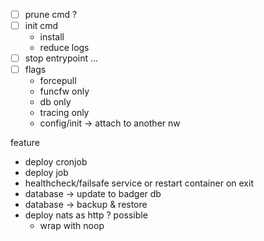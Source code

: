 
- [ ] prune cmd ? 
- [ ] init cmd
  - install  
  - reduce logs
- [ ] stop entrypoint ...
- [ ] flags
  - forcepull
  - funcfw only
  - db only
  - tracing only
  - config/init -> attach to another nw

feature
- deploy cronjob
- deploy job
- healthcheck/failsafe service or restart container on exit
- database -> update to badger db
- database -> backup & restore
- deploy nats as http ? possible
  - wrap with noop
